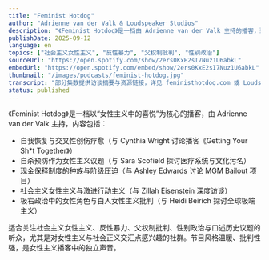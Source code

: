 ```yaml
---
title: "Feminist Hotdog"
author: "Adrienne van der Valk & Loudspeaker Studios"
description: "《Feminist Hotdog》是一档由 Adrienne van der Valk 主持的播客，致力于通过女性主义寻找喜悦与抵抗的力量。节目聚焦日常女性主义实践、边缘群体经验与社会正义倡导，内容涵盖自我恢复、监狱制度批判、性别与心理健康、社会主义女性主义与极右政治批判。风格亲密、批判性强，强调女性、跨性别与非二元群体的声音，是美国女性主义播客中的温暖而激进的存在。"
publishDate: 2025-09-12
language: en
topics: ["社会主义女性主义", "反性暴力", "父权制批判", "性别政治"]
sourceUrl: "https://open.spotify.com/show/2ers0KxE2sI7Nuz1U6abkL"
embedUrl: "https://open.spotify.com/embed/show/2ers0KxE2sI7Nuz1U6abkL"
thumbnail: "/images/podcasts/feminist-hotdog.jpg"
transcript: "部分集数提供访谈摘要与资源链接，详见 feministhotdog.com 或 Loudspeaker Studios"
status: published
---
```


《Feminist Hotdog》是一档以“女性主义中的喜悦”为核心的播客，由 Adrienne van der Valk 主持，内容包括：

- 自我恢复与交叉性创伤疗愈（与 Cynthia Wright 讨论播客《Getting Your Sh*t Together》）
- 自杀预防作为女性主义议题（与 Sara Scofield 探讨医疗系统与文化污名）
- 现金保释制度的种族与阶级压迫（与 Ashley Edwards 讨论 MGM Bailout 项目）
- 社会主义女性主义与激进行动主义（与 Zillah Eisenstein 深度访谈）
- 极右政治中的女性角色与白人女性主义批判（与 Heidi Beirich 探讨全球极端主义）

适合关注社会主义女性主义、反性暴力、父权制批判、性别政治与口述历史议题的听众，尤其是对女性主义与社会正义交汇点感兴趣的社群。节目风格温暖、批判性强，是女性主义播客中的独立声音。
